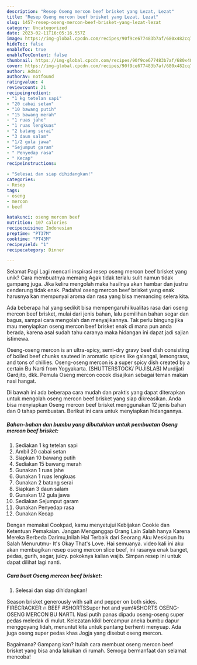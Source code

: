 ```yaml
---
description: "Resep Oseng mercon beef brisket yang Lezat, Lezat"
title: "Resep Oseng mercon beef brisket yang Lezat, Lezat"
slug: 1457-resep-oseng-mercon-beef-brisket-yang-lezat-lezat
category: Uncategorized
date: 2023-02-11T16:05:16.557Z
image: https://img-global.cpcdn.com/recipes/90f9ce677483b7af/680x482cq70/oseng-mercon-beef-brisket-foto-resep-utama.jpg
hideToc: false
enableToc: true
enableTocContent: false
thumbnail: https://img-global.cpcdn.com/recipes/90f9ce677483b7af/680x482cq70/oseng-mercon-beef-brisket-foto-resep-utama.jpg
cover: https://img-global.cpcdn.com/recipes/90f9ce677483b7af/680x482cq70/oseng-mercon-beef-brisket-foto-resep-utama.jpg
author: Admin
authorAv: notfound
ratingvalue: 4
reviewcount: 21
recipeingredient:
- "1 kg tetelan sapi"
- "20 cabai setan"
- "10 bawang putih"
- "15 bawang merah"
- "1 ruas jahe"
- "1 ruas lengkuas"
- "2 batang serai"
- "3 daun salam"
- "1/2 gula jawa"
- "Sejumput garam"
- " Penyedap rasa"
- " Kecap"
recipeinstructions:

- "Selesai dan siap dihidangkan!"
categories:
- Resep
tags:
- oseng
- mercon
- beef

katakunci: oseng mercon beef 
nutrition: 107 calories
recipecuisine: Indonesian
preptime: "PT37M"
cooktime: "PT43M"
recipeyield: "1"
recipecategory: Dinner

---
```



Selamat Pagi Lagi mencari inspirasi resep oseng mercon beef brisket yang unik? Cara membuatnya memang Agak tidak terlalu sulit namun tidak gampang juga. Jika keliru mengolah maka hasilnya akan hambar dan justru cenderung tidak enak. Padahal oseng mercon beef brisket yang enak harusnya kan mempunyai aroma dan rasa yang bisa memancing selera kita.


Ada beberapa hal yang sedikit bisa mempengaruhi kualitas rasa dari oseng mercon beef brisket, mulai dari jenis bahan, lalu pemilihan bahan segar dan bagus, sampai cara mengolah dan menyajikannya. Tak perlu bingung jika mau menyiapkan oseng mercon beef brisket enak di mana pun anda berada, karena asal sudah tahu caranya maka hidangan ini dapat jadi sajian istimewa.

Oseng-oseng mercon is an ultra-spicy, semi-dry gravy beef dish consisting of boiled beef chunks sauteed in aromatic spices like galangal, lemongrass, and tons of chillies. Oseng-oseng mercon is a super spicy dish created by a certain Bu Narti from Yogyakarta. (SHUTTERSTOCK/ PUJISLAB) Murdijati Gardjito, dkk. Pemula Oseng mercon cocok disajikan sebagai teman makan nasi hangat.


Di bawah ini ada beberapa cara mudah dan praktis yang dapat diterapkan untuk mengolah oseng mercon beef brisket yang siap dikreasikan. Anda bisa menyiapkan Oseng mercon beef brisket menggunakan 12 jenis bahan dan 0 tahap pembuatan. Berikut ini cara untuk menyiapkan hidangannya.

<!--inarticleads1-->

##### Bahan-bahan dan bumbu yang dibutuhkan untuk pembuatan Oseng mercon beef brisket:

1. Sediakan 1 kg tetelan sapi
1. Ambil 20 cabai setan
1. Siapkan 10 bawang putih
1. Sediakan 15 bawang merah
1. Gunakan 1 ruas jahe
1. Gunakan 1 ruas lengkuas
1. Gunakan 2 batang serai
1. Siapkan 3 daun salam
1. Gunakan 1/2 gula jawa
1. Sediakan Sejumput garam
1. Gunakan  Penyedap rasa
1. Gunakan  Kecap


Dengan memakai Cookpad, kamu menyetujui Kebijakan Cookie dan Ketentuan Pemakaian. Jangan Menganggap Orang Lain Salah hanya Karena Mereka Berbeda Darimu,Inilah Hal Terbaik dari Seorang Aku Meskipun Itu Salah Menurutmu- It&#39;s Okay That&#39;s Love. Hai semuanya. video kali ini aku akan membagikan resep oseng mercon slice beef, ini rasanya enak banget, pedas, gurih, segar, juicy. pokoknya kalian wajib. Simpan resep ini untuk dapat dilihat lagi nanti. 

<!--inarticleads2-->

##### Cara buat Oseng mercon beef brisket:


1. Selesai dan siap dihidangkan!

Season brisket generously with salt and pepper on both sides. FIRECRACKER 🔥 BEEF #SHORTSSuper hot and yum!#SHORTS OSENG-OSENG MERCON BU NARTI. Nasi putih panas dipadu oseng-oseng super pedas meledak di mulut. Kelezatan kikil bercampur aneka bumbu dapur menggoyang lidah, menuntut kita untuk pantang berhenti menyuap. Ada juga oseng super pedas khas Jogja yang disebut oseng mercon. 

Bagaimana? Gampang kan? Itulah cara membuat oseng mercon beef brisket yang bisa anda lakukan di rumah. Semoga bermanfaat dan selamat mencoba!
